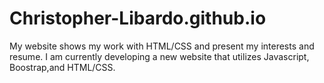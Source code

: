 # Christopher-Libardo.github.io
My website shows my work with HTML/CSS and present my interests and resume. I am currently developing a new website that utilizes Javascript, Boostrap,and HTML/CSS.

